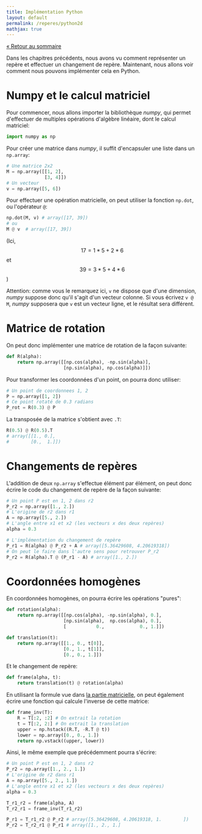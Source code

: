 ```yaml
---
title: Implémentation Python
layout: default
permalink: /reperes/python2d
mathjax: true
---
```


[&laquo; Retour au sommaire](/reperes)

Dans les chapitres précédents, nous avons vu comment représenter un repère et effectuer un
changement de repère. Maintenant, nous allons voir comment nous pouvons implémenter cela en
Python.

# Numpy et le calcul matriciel

Pour commencer, nous allons importer la bibliothèque *numpy*, qui permet d'effectuer de
multiples opérations d'algèbre linéaire, dont le calcul matriciel:

```python
import numpy as np
```

Pour créer une matrice dans *numpy*, il suffit d'encapsuler une liste dans un `np.array`:

```python
# Une matrice 2x2
M = np.array([[1, 2],
              [3, 4]])
# Un vecteur
v = np.array([5, 6])
```

Pour effectuer une opération matricielle, on peut utiliser la fonction `np.dot`, ou l'opérateur
`@`:

```python
np.dot(M, v) # array([17, 39])
# ou
M @ v  # array([17, 39])
```

(Ici, $$17 = 1*5 + 2*6$$ et $$39 = 3*5 + 4*6$$)

<div class="alert alert-warning">
    Attention: comme vous le remarquez ici, <code class="language-plaintext highlighter-rouge">v</code>
    ne dispose que d'une dimension, <em>numpy</em> suppose donc qu'il s'agit d'un vecteur colonne.
    Si vous écrivez <code class="language-plaintext highlighter-rouge">v @ M</code>,
    <em>numpy</em> supposera que <code class="language-plaintext highlighter-rouge">v</code> est un
    vecteur ligne, et le résultat sera différent.
</div>

# Matrice de rotation

On peut donc implémenter une matrice de rotation de la façon suivante:

```python
def R(alpha):
    return np.array([[np.cos(alpha), -np.sin(alpha)],
                     [np.sin(alpha), np.cos(alpha)]])
```

Pour transformer les coordonnées d'un point, on pourra donc utiliser:

```python
# Un point de coordonnees 1, 2
P = np.array([1, 2])
# Ce point rotaté de 0.3 radians
P_rot = R(0.3) @ P
```

La transposée de la matrice s'obtient avec `.T`:

```python
R(0.5) @ R(0.5).T
# array([[1., 0.],
#        [0.,  1.]])
```

# Changements de repères

L'addition de deux `np.array` s'effectue élément par élément, on peut donc écrire le code du
changement de repère de la façon suivante:

```python
# Un point P est en 1, 2 dans r2
P_r2 = np.array([1., 2.])
# L'origine de r2 dans r1
A = np.array([5., 2.])
# L'angle entre x1 et x2 (les vecteurs x des deux repères)
alpha = 0.3

# L'implémentation du changement de repère
P_r1 = R(alpha) @ P_r2 + A # array([5.36429608, 4.20619318])
# On peut le faire dans l'autre sens pour retrouver P_r2
P_r2 = R(alpha).T @ (P_r1 - A) # array([1., 2.])
```

# Coordonnées homogènes

En coordonnées homogènes, on pourra écrire les opérations "pures":

```python
def rotation(alpha):
    return np.array([[np.cos(alpha), -np.sin(alpha), 0.],
                     [np.sin(alpha),  np.cos(alpha), 0.],
                     [           0.,             0., 1.]])

def translation(t):
    return np.array([[1., 0., t[0]],
                     [0., 1., t[1]],
                     [0., 0., 1.]])
```

Et le changement de repère:

```python
def frame(alpha, t):
    return translation(t) @ rotation(alpha)
```

En utilisant la formule vue dans [la partie matricielle](/reperes/matrix), on peut également
écrire une fonction qui calcule l'inverse de cette matrice:

```python
def frame_inv(T):
    R = T[:2, :2] # On extrait la rotation
    t = T[:2, 2:] # On extrait la translation
    upper = np.hstack((R.T, -R.T @ t))
    lower = np.array([0., 0., 1.])
    return np.vstack((upper, lower))
```

Ainsi, le même exemple que précédemment pourra s'écrire:

```python
# Un point P est en 1, 2 dans r2
P_r2 = np.array([1., 2., 1.])
# L'origine de r2 dans r1
A = np.array([5., 2., 1.])
# L'angle entre x1 et x2 (les vecteurs x des deux repères)
alpha = 0.3

T_r1_r2 = frame(alpha, A)
T_r2_r1 = frame_inv(T_r1_r2)

P_r1 = T_r1_r2 @ P_r2 # array([5.36429608, 4.20619318, 1.        ])
P_r2 = T_r2_r1 @ P_r1 # array([1., 2., 1.]
```

